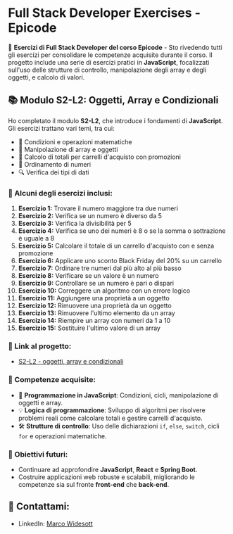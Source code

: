 # Full Stack Developer Exercises - Epicode

🚀 **Esercizi di Full Stack Developer del corso Epicode** - Sto rivedendo tutti gli esercizi per consolidare le competenze acquisite durante il corso. Il progetto include una serie di esercizi pratici in **JavaScript**, focalizzati sull'uso delle strutture di controllo, manipolazione degli array e degli oggetti, e calcolo di valori.

## 📚 Modulo S2-L2: Oggetti, Array e Condizionali

Ho completato il modulo **S2-L2**, che introduce i fondamenti di **JavaScript**. Gli esercizi trattano vari temi, tra cui:
- 🧮 Condizioni e operazioni matematiche
- 🔢 Manipolazione di array e oggetti
- 🛒 Calcolo di totali per carrelli d'acquisto con promozioni
- 🔄 Ordinamento di numeri
- 🔍 Verifica dei tipi di dati

### 🚀 Alcuni degli esercizi inclusi:
1. **Esercizio 1:** Trovare il numero maggiore tra due numeri
2. **Esercizio 2:** Verifica se un numero è diverso da 5
3. **Esercizio 3:** Verifica la divisibilità per 5
4. **Esercizio 4:** Verifica se uno dei numeri è 8 o se la somma o sottrazione è uguale a 8
5. **Esercizio 5:** Calcolare il totale di un carrello d'acquisto con e senza promozione
6. **Esercizio 6:** Applicare uno sconto Black Friday del 20% su un carrello
7. **Esercizio 7:** Ordinare tre numeri dal più alto al più basso
8. **Esercizio 8:** Verificare se un valore è un numero
9. **Esercizio 9:** Controllare se un numero è pari o dispari
10. **Esercizio 10:** Correggere un algoritmo con un errore logico
11. **Esercizio 11:** Aggiungere una proprietà a un oggetto
12. **Esercizio 12:** Rimuovere una proprietà da un oggetto
13. **Esercizio 13:** Rimuovere l'ultimo elemento da un array
14. **Esercizio 14:** Riempire un array con numeri da 1 a 10
15. **Esercizio 15:** Sostituire l'ultimo valore di un array

### 🔗 Link al progetto:
- [S2-L2 - oggetti, array e condizionali](https://github.com/Wide97/S2-L2)

### 📖 Competenze acquisite:
- 🤖 **Programmazione in JavaScript**: Condizioni, cicli, manipolazione di oggetti e array.
- 💡 **Logica di programmazione**: Sviluppo di algoritmi per risolvere problemi reali come calcolare totali e gestire carrelli d'acquisto.
- 🛠 **Strutture di controllo**: Uso delle dichiarazioni `if`, `else`, `switch`, cicli `for` e operazioni matematiche.

### 🎯 Obiettivi futuri:
- Continuare ad approfondire **JavaScript**, **React** e **Spring Boot**.
- Costruire applicazioni web robuste e scalabili, migliorando le competenze sia sul fronte **front-end** che **back-end**.

## 💬 Contattami:
- LinkedIn: [Marco Widesott](https://www.linkedin.com/in/marco-widesott-6187291b8/)
